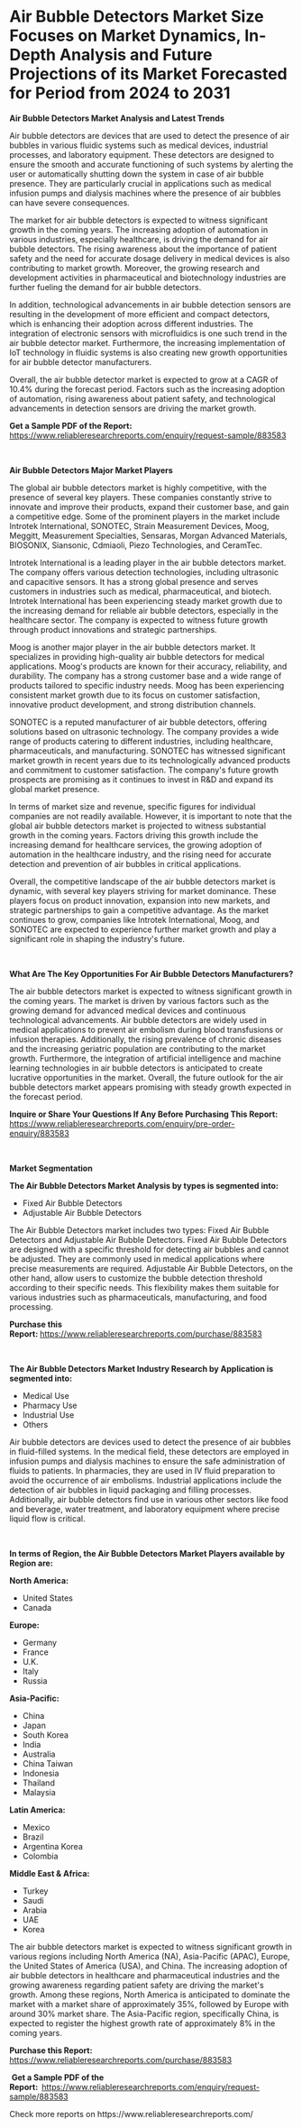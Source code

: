 <p><h1>Air Bubble Detectors Market Size Focuses on Market Dynamics, In-Depth Analysis and Future Projections of its Market Forecasted for Period from 2024 to 2031</h1></p><p><strong>Air Bubble Detectors Market Analysis and Latest Trends</strong></p>
<p><p>Air bubble detectors are devices that are used to detect the presence of air bubbles in various fluidic systems such as medical devices, industrial processes, and laboratory equipment. These detectors are designed to ensure the smooth and accurate functioning of such systems by alerting the user or automatically shutting down the system in case of air bubble presence. They are particularly crucial in applications such as medical infusion pumps and dialysis machines where the presence of air bubbles can have severe consequences.</p><p>The market for air bubble detectors is expected to witness significant growth in the coming years. The increasing adoption of automation in various industries, especially healthcare, is driving the demand for air bubble detectors. The rising awareness about the importance of patient safety and the need for accurate dosage delivery in medical devices is also contributing to market growth. Moreover, the growing research and development activities in pharmaceutical and biotechnology industries are further fueling the demand for air bubble detectors.</p><p>In addition, technological advancements in air bubble detection sensors are resulting in the development of more efficient and compact detectors, which is enhancing their adoption across different industries. The integration of electronic sensors with microfluidics is one such trend in the air bubble detector market. Furthermore, the increasing implementation of IoT technology in fluidic systems is also creating new growth opportunities for air bubble detector manufacturers.</p><p>Overall, the air bubble detector market is expected to grow at a CAGR of 10.4% during the forecast period. Factors such as the increasing adoption of automation, rising awareness about patient safety, and technological advancements in detection sensors are driving the market growth.</p></p>
<p><strong>Get a Sample PDF of the Report:&nbsp;</strong> <a href="https://www.reliableresearchreports.com/enquiry/request-sample/883583">https://www.reliableresearchreports.com/enquiry/request-sample/883583</a></p>
<p>&nbsp;</p>
<p><strong>Air Bubble Detectors Major Market Players</strong></p>
<p><p>The global air bubble detectors market is highly competitive, with the presence of several key players. These companies constantly strive to innovate and improve their products, expand their customer base, and gain a competitive edge. Some of the prominent players in the market include Introtek International, SONOTEC, Strain Measurement Devices, Moog, Meggitt, Measurement Specialties, Sensaras, Morgan Advanced Materials, BIOSONIX, Siansonic, Cdmiaoli, Piezo Technologies, and CeramTec.</p><p>Introtek International is a leading player in the air bubble detectors market. The company offers various detection technologies, including ultrasonic and capacitive sensors. It has a strong global presence and serves customers in industries such as medical, pharmaceutical, and biotech. Introtek International has been experiencing steady market growth due to the increasing demand for reliable air bubble detectors, especially in the healthcare sector. The company is expected to witness future growth through product innovations and strategic partnerships.</p><p>Moog is another major player in the air bubble detectors market. It specializes in providing high-quality air bubble detectors for medical applications. Moog's products are known for their accuracy, reliability, and durability. The company has a strong customer base and a wide range of products tailored to specific industry needs. Moog has been experiencing consistent market growth due to its focus on customer satisfaction, innovative product development, and strong distribution channels.</p><p>SONOTEC is a reputed manufacturer of air bubble detectors, offering solutions based on ultrasonic technology. The company provides a wide range of products catering to different industries, including healthcare, pharmaceuticals, and manufacturing. SONOTEC has witnessed significant market growth in recent years due to its technologically advanced products and commitment to customer satisfaction. The company's future growth prospects are promising as it continues to invest in R&D and expand its global market presence.</p><p>In terms of market size and revenue, specific figures for individual companies are not readily available. However, it is important to note that the global air bubble detectors market is projected to witness substantial growth in the coming years. Factors driving this growth include the increasing demand for healthcare services, the growing adoption of automation in the healthcare industry, and the rising need for accurate detection and prevention of air bubbles in critical applications.</p><p>Overall, the competitive landscape of the air bubble detectors market is dynamic, with several key players striving for market dominance. These players focus on product innovation, expansion into new markets, and strategic partnerships to gain a competitive advantage. As the market continues to grow, companies like Introtek International, Moog, and SONOTEC are expected to experience further market growth and play a significant role in shaping the industry's future.</p></p>
<p>&nbsp;</p>
<p><strong>What Are The Key Opportunities For Air Bubble Detectors Manufacturers?</strong></p>
<p><p>The air bubble detectors market is expected to witness significant growth in the coming years. The market is driven by various factors such as the growing demand for advanced medical devices and continuous technological advancements. Air bubble detectors are widely used in medical applications to prevent air embolism during blood transfusions or infusion therapies. Additionally, the rising prevalence of chronic diseases and the increasing geriatric population are contributing to the market growth. Furthermore, the integration of artificial intelligence and machine learning technologies in air bubble detectors is anticipated to create lucrative opportunities in the market. Overall, the future outlook for the air bubble detectors market appears promising with steady growth expected in the forecast period.</p></p>
<p><strong>Inquire or Share Your Questions If Any Before Purchasing This Report:</strong> <a href="https://www.reliableresearchreports.com/enquiry/pre-order-enquiry/883583">https://www.reliableresearchreports.com/enquiry/pre-order-enquiry/883583</a></p>
<p>&nbsp;</p>
<p><strong>Market Segmentation</strong></p>
<p><strong>The Air Bubble Detectors Market Analysis by types is segmented into:</strong></p>
<p><ul><li>Fixed Air Bubble Detectors</li><li>Adjustable Air Bubble Detectors</li></ul></p>
<p><p>The Air Bubble Detectors market includes two types: Fixed Air Bubble Detectors and Adjustable Air Bubble Detectors. Fixed Air Bubble Detectors are designed with a specific threshold for detecting air bubbles and cannot be adjusted. They are commonly used in medical applications where precise measurements are required. Adjustable Air Bubble Detectors, on the other hand, allow users to customize the bubble detection threshold according to their specific needs. This flexibility makes them suitable for various industries such as pharmaceuticals, manufacturing, and food processing.</p></p>
<p><strong>Purchase this Report:&nbsp;</strong><a href="https://www.reliableresearchreports.com/purchase/883583">https://www.reliableresearchreports.com/purchase/883583</a></p>
<p>&nbsp;</p>
<p><strong>The Air Bubble Detectors Market Industry Research by Application is segmented into:</strong></p>
<p><ul><li>Medical Use</li><li>Pharmacy Use</li><li>Industrial Use</li><li>Others</li></ul></p>
<p><p>Air bubble detectors are devices used to detect the presence of air bubbles in fluid-filled systems. In the medical field, these detectors are employed in infusion pumps and dialysis machines to ensure the safe administration of fluids to patients. In pharmacies, they are used in IV fluid preparation to avoid the occurrence of air embolisms. Industrial applications include the detection of air bubbles in liquid packaging and filling processes. Additionally, air bubble detectors find use in various other sectors like food and beverage, water treatment, and laboratory equipment where precise liquid flow is critical.</p></p>
<p>&nbsp;</p>
<p><strong>In terms of Region, the Air Bubble Detectors Market Players available by Region are:</strong></p>
<p>
    <p> <strong> North America: </strong>
        <ul>
            <li>United States</li>
            <li>Canada</li>
        </ul>
        </p> 
    <p> <strong> Europe: </strong>
        <ul>
            <li>Germany</li>
            <li>France</li>
            <li>U.K.</li>
            <li>Italy</li>
            <li>Russia</li>
        </ul>
        </p> 
    <p> <strong> Asia-Pacific: </strong>
        <ul>
            <li>China</li>
            <li>Japan</li>
            <li>South Korea</li>
            <li>India</li>
            <li>Australia</li>
            <li>China Taiwan</li>
            <li>Indonesia</li>
            <li>Thailand</li>
            <li>Malaysia</li>
        </ul>
        </p> 
    <p> <strong> Latin America: </strong>
        <ul>
            <li>Mexico</li>
            <li>Brazil</li>
            <li>Argentina Korea</li>
            <li>Colombia</li>
        </ul>
        </p> 
    <p> <strong> Middle East & Africa: </strong>
        <ul>
            <li>Turkey</li>
            <li>Saudi</li>
            <li>Arabia</li>
            <li>UAE</li>
            <li>Korea</li>
        </ul>
    </p>
    </p>
<p><p>The air bubble detectors market is expected to witness significant growth in various regions including North America (NA), Asia-Pacific (APAC), Europe, the United States of America (USA), and China. The increasing adoption of air bubble detectors in healthcare and pharmaceutical industries and the growing awareness regarding patient safety are driving the market's growth. Among these regions, North America is anticipated to dominate the market with a market share of approximately 35%, followed by Europe with around 30% market share. The Asia-Pacific region, specifically China, is expected to register the highest growth rate of approximately 8% in the coming years.</p></p>
<p><strong>Purchase this Report: </strong><a href="https://www.reliableresearchreports.com/purchase/883583">https://www.reliableresearchreports.com/purchase/883583</a></p>
<p>&nbsp;<strong>Get a Sample PDF of the Report:&nbsp;&nbsp;</strong><a href="https://www.reliableresearchreports.com/enquiry/request-sample/883583">https://www.reliableresearchreports.com/enquiry/request-sample/883583</a></p>
<p><strong></strong></p>
<p>Check more reports on https://www.reliableresearchreports.com/</p>